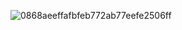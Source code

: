 
<!---
extendAnas/extendAnas is a ✨ special ✨ repository because its `README.md` (this file) appears on your GitHub profile.
You can click the Preview link to take a look at your changes.
--->

![0868aeeffafbfeb772ab77eefe2506ff](https://github.com/user-attachments/assets/d1e8a86b-1e09-427c-99b7-20b8a1b2aff2)























